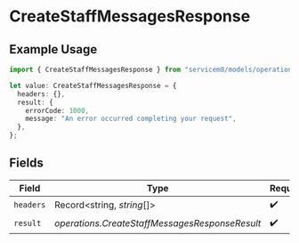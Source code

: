 # CreateStaffMessagesResponse

## Example Usage

```typescript
import { CreateStaffMessagesResponse } from "servicem8/models/operations";

let value: CreateStaffMessagesResponse = {
  headers: {},
  result: {
    errorCode: 1000,
    message: "An error occurred completing your request",
  },
};
```

## Fields

| Field                                          | Type                                           | Required                                       | Description                                    |
| ---------------------------------------------- | ---------------------------------------------- | ---------------------------------------------- | ---------------------------------------------- |
| `headers`                                      | Record<string, *string*[]>                     | :heavy_check_mark:                             | N/A                                            |
| `result`                                       | *operations.CreateStaffMessagesResponseResult* | :heavy_check_mark:                             | N/A                                            |